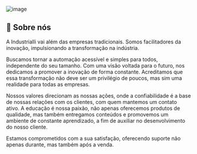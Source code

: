 ![image](https://img.shields.io/badge/HTML5-E34F26?style=for-the-badge&logo=html5&logoColor=white)

## 🚀 Sobre nós

A Industrialli vai além das empresas tradicionais. Somos facilitadores da inovação, impulsionando a transformação na indústria.

Buscamos tornar a automação acessível e simples para todos, independente do seu tamanho. Com uma visão voltada para o futuro, nos dedicamos a promover a inovação de forma constante. Acreditamos que essa transformação não deve ser um privilégio de poucos, mas sim uma realidade para todas as empresas.

Nossos valores direcionam as nossas ações, onde a confiabilidade é a base de nossas relações com os clientes, com quem mantemos um contato ativo. A educação é nossa paixão, não apenas oferecemos produtos de qualidade, mas também entregamos conteúdos e promovemos um ambiente de constante aprendizado, a fim de auxiliar no desenvolvimento do nosso cliente.

Estamos comprometidos com a sua satisfação, oferecendo suporte não apenas durante, mas também após a venda.
